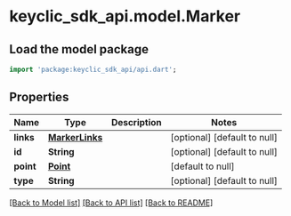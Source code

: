 # keyclic_sdk_api.model.Marker

## Load the model package
```dart
import 'package:keyclic_sdk_api/api.dart';
```

## Properties
Name | Type | Description | Notes
------------ | ------------- | ------------- | -------------
**links** | [**MarkerLinks**](MarkerLinks.md) |  | [optional] [default to null]
**id** | **String** |  | [optional] [default to null]
**point** | [**Point**](Point.md) |  | [default to null]
**type** | **String** |  | [optional] [default to null]

[[Back to Model list]](../README.md#documentation-for-models) [[Back to API list]](../README.md#documentation-for-api-endpoints) [[Back to README]](../README.md)


